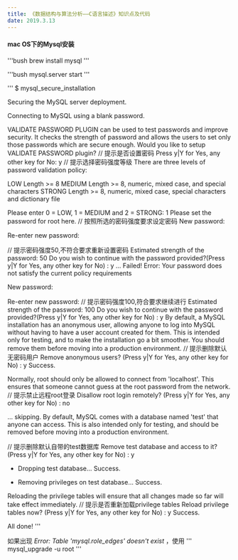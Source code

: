 ```yaml
---
title: 《数据结构与算法分析——C语言描述》知识点及代码
date: 2019.3.13
---
```


#### mac OS下的Mysql安装
'''bush
brew install mysql
'''

'''bush
mysql.server start
'''

'''
$ mysql_secure_installation
 
Securing the MySQL server deployment.
 
Connecting to MySQL using a blank password.
 
VALIDATE PASSWORD PLUGIN can be used to test passwords
and improve security. It checks the strength of password
and allows the users to set only those passwords which are
secure enough. Would you like to setup VALIDATE PASSWORD plugin?
// 提示是否设置密码
Press y|Y for Yes, any other key for No: y
// 提示选择密码强度等级
There are three levels of password validation policy:
 
LOW    Length >= 8
MEDIUM Length >= 8, numeric, mixed case, and special characters
STRONG Length >= 8, numeric, mixed case, special characters and dictionary                  file
 
Please enter 0 = LOW, 1 = MEDIUM and 2 = STRONG: 1
Please set the password for root here.
// 按照所选的密码强度要求设定密码
New password: 
 
Re-enter new password: 
 
// 提示密码强度50,不符合要求重新设置密码
Estimated strength of the password: 50 
Do you wish to continue with the password provided?(Press y|Y for Yes, any other key for No) : y
 ... Failed! Error: Your password does not satisfy the current policy requirements
 
New password: 
 
Re-enter new password: 
// 提示密码强度100,符合要求继续进行
Estimated strength of the password: 100 
Do you wish to continue with the password provided?(Press y|Y for Yes, any other key for No) : y
By default, a MySQL installation has an anonymous user,
allowing anyone to log into MySQL without having to have
a user account created for them. This is intended only for
testing, and to make the installation go a bit smoother.
You should remove them before moving into a production
environment.
// 提示删除默认无密码用户
Remove anonymous users? (Press y|Y for Yes, any other key for No) : y
Success.
 
 
Normally, root should only be allowed to connect from
'localhost'. This ensures that someone cannot guess at
the root password from the network.
// 提示禁止远程root登录
Disallow root login remotely? (Press y|Y for Yes, any other key for No) : no
 
 ... skipping.
By default, MySQL comes with a database named 'test' that
anyone can access. This is also intended only for testing,
and should be removed before moving into a production
environment.
 
// 提示删除默认自带的test数据库
Remove test database and access to it? (Press y|Y for Yes, any other key for No) : y
 - Dropping test database...
Success.
 
 - Removing privileges on test database...
Success.
 
Reloading the privilege tables will ensure that all changes
made so far will take effect immediately.
// 提示是否重新加载privilege tables
Reload privilege tables now? (Press y|Y for Yes, any other key for No) : y
Success.
 
All done!
'''

如果出现 *Error: Table 'mysql.role_edges' doesn't exist* ，使用
'''
mysql_upgrade -u root
'''

